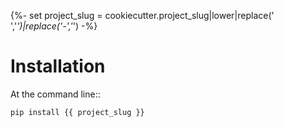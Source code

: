 {%- set project_slug = cookiecutter.project_slug|lower|replace(' ','_')|replace('-','_') -%}
# Installation

At the command line::

```bash
pip install {{ project_slug }}
```
